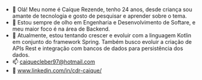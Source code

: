 - 👋 Olá! Meu nome é Caíque Rezende, tenho 24 anos, desde criança sou amante de tecnologia e gosto de pesquisar e aprender sobre o tema.
- 👀 Estou sempre de olho em Engenharia e Desenvolvimento de Softare, e meu maior foco é na área de Backend.
- 🌱 Atualmente, estou tentando crescer e evoluir com a linguagem Kotlin em conjunto do framework Spring. Também busco evoluir a criação de APIs Rest e integração com bancos de dados para persistência dos dados.
- 📫 caiquecleber97@hotmail.com
- 💼 www.linkedin.com/in/cdr-caique/

<!---
cdr-caique/cdr-caique is a ✨ special ✨ repository because its `README.md` (this file) appears on your GitHub profile.
You can click the Preview link to take a look at your changes.
--->
